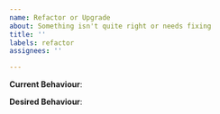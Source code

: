 ```yaml
---
name: Refactor or Upgrade
about: Something isn't quite right or needs fixing
title: ''
labels: refactor
assignees: ''

---
```


**Current Behaviour**:

**Desired Behaviour**:
